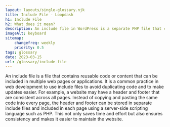 ```yaml
--- 
layout: layouts/single-glossary.njk
title: Include File - Loopdash
h1: Include File
h2: What does it mean?
description: An include file in WordPress is a separate PHP file that can be included in other PHP files to reuse code and improve maintainability.
imageAlt: keyboard
sitemap:
	changefreq: weekly
	priority: 0.5
tags: glossary
date: 2023-03-15
url: /glossary/include-file
---
```


An include file is a file that contains reusable code or content that can be included in multiple web pages or applications. It is a common practice in web development to use include files to avoid duplicating code and to make updates easier. For example, a website may have a header and footer that are consistent across all pages. Instead of copying and pasting the same code into every page, the header and footer can be stored in separate include files and included in each page using a server-side scripting language such as PHP. This not only saves time and effort but also ensures consistency and makes it easier to maintain the website.
